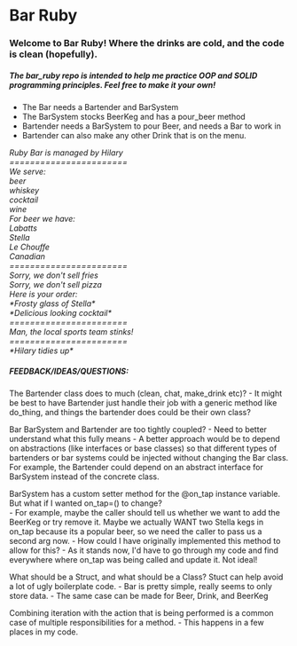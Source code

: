 # Bar Ruby

### Welcome to Bar Ruby!  Where the drinks are cold, and the code is clean (hopefully).

##### The bar_ruby repo is intended to help me practice OOP and SOLID programming principles.  Feel free to make it your own!

- The Bar needs a Bartender and BarSystem
- The BarSystem stocks BeerKeg and has a pour_beer method
- Bartender needs a BarSystem to pour Beer, and needs a Bar to work in
- Bartender can also make any other Drink that is on the menu.

<em>
Ruby Bar is managed by Hilary  <br/>
======================= <br/>
We serve:<br/>
beer<br/>
whiskey<br/>
cocktail<br/>
wine<br/>
For beer we have:<br/>
Labatts<br/>
Stella<br/>
Le Chouffe<br/>
Canadian<br/>
=======================<br/>
Sorry, we don't sell fries<br/>
Sorry, we don't sell pizza<br/>
Here is your order:<br/>
*Frosty glass of Stella*<br/>
*Delicious looking cocktail*<br/>
=======================<br/>
Man, the local sports team stinks!<br/>
=======================<br/>
*Hilary tidies up*
</em>


##### FEEDBACK/IDEAS/QUESTIONS:

The Bartender class does to much (clean, chat, make_drink etc)?
    - It might be best to have Bartender just handle their job with a generic method like do_thing, and things the bartender does could be their own class?

Bar BarSystem and Bartender are too tightly coupled?
    - Need to better understand what this fully means
    - A better approach would be to depend on abstractions (like interfaces or base classes) so that different types of bartenders or bar systems could be injected without changing the Bar class.  For example, the Bartender could depend on an abstract interface for BarSystem instead of the concrete class.

BarSystem has a custom setter method for the @on_tap instance variable.  But what if I wanted on_tap=() to change?  
    - For example, maybe the caller should tell us whether we want to add the BeerKeg or try remove it.  Maybe we actually WANT two Stella kegs in on_tap because its a popular beer, so we need the caller to pass us a second arg now.
    - How could I have originally implemented this method to allow for this?
    - As it stands now, I'd have to go through my code and find everywhere where on_tap was being called and update it.  Not ideal!

What should be a Struct, and what should be a Class?  Stuct can help avoid a lot of ugly boilerplate code.
    - Bar is pretty simple, really seems to only store data.
    - The same case can be made for Beer, Drink, and BeerKeg

Combining iteration with the action that is being performed is a common case of multiple responsibilities for a method.
    - This happens in a few places in my code.
